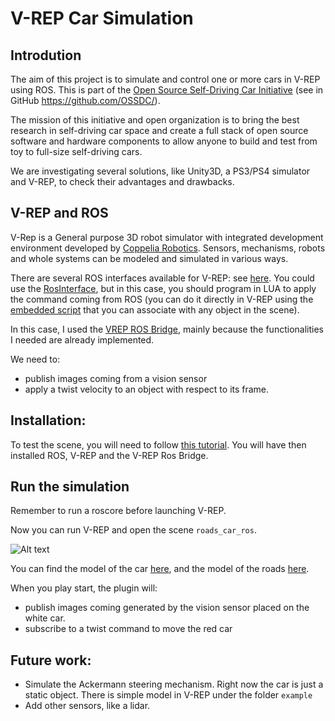 # V-REP Car Simulation

## Introdution
The aim of this project is to simulate and control one or more cars in V-REP using ROS. This is part of the [Open Source Self-Driving Car Initiative](http://ossdc.org/join) (see in GitHub https://github.com/OSSDC/). 

The mission of this initiative and open organization is to bring the best research in self-driving car space and create a full stack of open source software and hardware components to allow anyone to build and test from toy to full-size self-driving cars.

We are investigating several solutions, like Unity3D, a PS3/PS4 simulator and V-REP, to check their advantages and drawbacks.

## V-REP and ROS
V-Rep is a General purpose 3D robot simulator with integrated development environment developed by <a href="http://www.coppeliarobotics.com/" target="_parent">Coppelia Robotics</a>. Sensors, mechanisms, robots and whole systems can be modeled and simulated in various ways.
 
There are several ROS interfaces available for V-REP: see [here](http://www.coppeliarobotics.com/helpFiles/en/rosInterfaces.htm). You could use the [RosInterface](http://www.coppeliarobotics.com/helpFiles/en/rosInterf.htm), but in this case, you should program in LUA to apply the command coming from ROS (you can do it directly in V-REP using the [embedded script](http://www.coppeliarobotics.com/helpFiles/en/scripts.htm) that you can associate with any object in the scene). 


In this case, I used the [VREP ROS Bridge](https://github.com/lagadic/vrep_ros_bridge/tree/master), mainly because the functionalities I needed are already implemented. 

We need to:
* publish images coming from a vision sensor
* apply a twist velocity to an object with respect to its frame.

## Installation:

To test the scene, you will need to follow [this tutorial](https://github.com/lagadic/vrep_ros_bridge/tree/master). You will have then installed ROS, V-REP and the V-REP Ros Bridge. 

## Run the simulation 
Remember to run a roscore before launching V-REP.   

Now you can run V-REP and open the scene `roads_car_ros`.

![Alt text](https://github.com/jokla/vrep_car_simulation/blob/master/scenes/vrep_cars.png?raw=true "Optional Title")


You can find the model of the car [here](http://tf3dm.com/3d-model/car-white-61307.html), and the model of the roads [here](http://tf3dm.com/download-page.php?url=street-system-v10-48448).

When you play start, the plugin will:
* publish images coming generated by the vision sensor placed on the white car.
* subscribe to a twist command to move the red car


## Future work:
* Simulate the Ackermann steering mechanism. Right now the car is just a static object. There is simple model in V-REP under the folder `example`
* Add other sensors, like a lidar.
